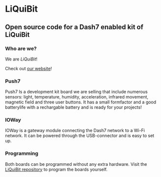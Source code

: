 # LiQuiBit

## Open source code for a Dash7 enabled kit of LiQuiBit

### Who are we?

We are *LiQuiBit*!

Check out [our website](https://www.liquibit.be)! 

### Push7

Push7 Is a development kit board we are selling that include numerous sensors: light, temperature, humidity, acceleration, infrared movement, magnetic field and three user buttons. It has a small formfactor and a good batterylife with a rechargable battery and is ready for your projects!

### IOWay

IOWay is a gateway module connecting the Dash7 network to a Wi-Fi network. It can be powered through the USB-connector and is easy to set up. 

### Programming

Both boards can be programmed without any extra hardware. Visit the [LiQuiBit repository](https://github.com/LiQuiBit/LiQuiBit) to program the boards yourself.